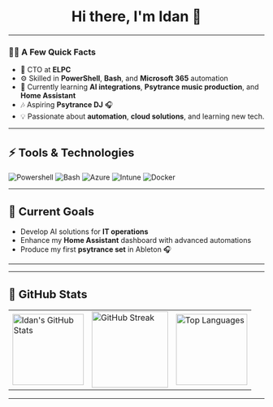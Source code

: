 <h1 align="center" style="font-size: 28px;">Hi there, I'm Idan 👋</h1>

---

### 🧑‍💻 **A Few Quick Facts**
- 🚀 CTO at **ELPC**
- ⚙️ Skilled in **PowerShell**, **Bash**, and **Microsoft 365** automation  
- 🌱 Currently learning **AI integrations**, **Psytrance music production**, and **Home Assistant**
- 🎶 Aspiring **Psytrance DJ** 🎧  
- 💡 Passionate about **automation**, **cloud solutions**, and learning new tech.

---

<h2 align="left" style="font-size: 22px;">⚡ Tools & Technologies</h2>

![Powershell](https://img.shields.io/badge/PowerShell-5391FE?style=flat&logo=powershell&logoColor=white)
![Bash](https://img.shields.io/badge/Bash-121011?style=flat&logo=gnu-bash&logoColor=white)
![Azure](https://img.shields.io/badge/Azure-0078D7?style=flat&logo=microsoftazure&logoColor=white)
![Intune](https://img.shields.io/badge/Intune-0078D7?style=flat&logo=microsoft&logoColor=white)
![Docker](https://img.shields.io/badge/Docker-2496ED?style=flat&logo=docker&logoColor=white)

---

<h2 align="left" style="font-size: 22px;">🎯 Current Goals</h2>

- Develop AI solutions for **IT operations**  
- Enhance my **Home Assistant** dashboard with advanced automations  
- Produce my first **psytrance set** in Ableton 🎧

---

---

<h2 align="left" style="font-size: 22px;">🚀 GitHub Stats</h2>

<table>
   <tr>
      <!-- GitHub Stats -->
      <td>
         <a href="https://github.com/Idanada">
            <img height="140em" src="https://github-readme-stats.vercel.app/api?username=Idanada&show_icons=true&theme=dark&include_all_commits=true&count_private=true" alt="Idan's GitHub Stats" />
         </a>
      </td>
      <!-- GitHub Streak -->
      <td>
         <a href="https://github.com/Idanada">
            <img height="150em" src="https://your-vercel-deployment-url/api?username=Idanada&theme=dark&hide_border=true" alt="GitHub Streak" />
         </a>
      </td>
      <!-- Top Languages -->
      <td>
         <a href="https://github.com/Idanada">
            <img height="140em" src="https://github-readme-stats.vercel.app/api/top-langs/?username=Idanada&layout=compact&theme=dark&hide_border=true" alt="Top Languages" />
         </a>
      </td>
   </tr>
</table>

---

